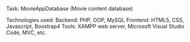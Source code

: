 Task: MovieAppDatabase (Movie content database)

Technologies used: Backend: PHP, OOP, MySQL
                   Frontend: HTML5, CSS, Javascript, Boostrap4
Tools: XAMPP web server, Microsoft Visual Studio Code, MVC, etc.  
                   
